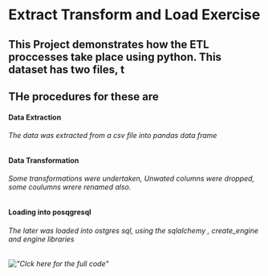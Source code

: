# Extract Transform and Load Exercise

## This Project demonstrates how the ETL proccesses take place using python.  This dataset has two files, t

## THe procedures for these are
#### Data Extraction 
###### The data was extracted from  a csv file into pandas data frame

#### Data Transformation
###### Some transformations were undertaken, Unwated columns were dropped, some coulumns wrere renamed also.

#### Loading into posqgresql
###### The later was loaded into ostgres sql, using the sqlalchemy , create_engine and engine libraries

###### !["Clck here for the full code"](./ETL_Project_Exercise.ipynb)
